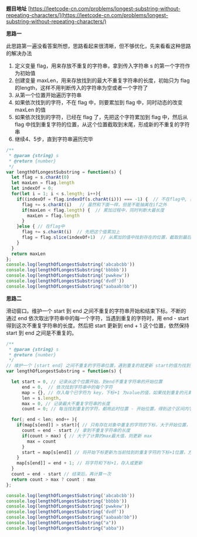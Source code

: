 **题目地址**
[https://leetcode-cn.com/problems/longest-substring-without-repeating-characters/](https://leetcode-cn.com/problems/longest-substring-without-repeating-characters/)

**思路一**

此思路第一遍没看答案所想，思路看起来很清晰，但不够优化，先来看看这种思路的解决办法

1. 定义变量 flag，用来存放不重复的字符串，拿到传入字符串 s 的第一个字符作为初始值
2. 创建变量 maxLen，用来存放找到的最大不重复字符串的长度，初始只为 flag 的length，这样不用判断传入的字符串为空或者一个字符了
3. 从第一个位置开始遍历字符串
4. 如果依次找到的字符，不在 flag 中，则要累加到 flag 中，同时动态的改变 maxLen 的值
5.  如果依次找到的字符，已经在 flag 了，先把这个字符累加到 flag 中，然后从 flag 中找到重复字符的位置，从这个位置截取到末尾，形成新的不重复的字符串
6. 继续4、5步，直到字符串遍历完毕

```javascript
/**
 * @param {string} s
 * @return {number}
 */
var lengthOfLongestSubstring = function(s) {
  let flag = s.charAt(0)
  let maxLen = flag.length
  let indexOf = 0;
  for(let i = 1; i < s.length; i++){
    if((indexOf = flag.indexOf(s.charAt(i))) === -1) {  // 不在flag中, 则继续累加
      flag += s.charAt(i)   // 虽然和下面一样，但是不能抽离在if之外
      if(maxLen < flag.length) {  // 累加过程中，同时判断大最长度
        maxLen = flag.length
      }
    }else { // 在flag中
      flag += s.charAt(i)  // 先把这个值累加上
      flag = flag.slice(indexOf+1)  // 从累加的值中找到存在的位置，截取到最后
    }
  }
  return maxLen
};
console.log(lengthOfLongestSubstring('abcabcbb'))
console.log(lengthOfLongestSubstring('bbbbb'))
console.log(lengthOfLongestSubstring('pwwkew'))
console.log(lengthOfLongestSubstring('dvdf'))
console.log(lengthOfLongestSubstring("aabaab!bb"))
```

**思路二**

滑动窗口。维护一个 start 到 end 之间不重复的字符串开始和结束下标。不断的通过 end 依次取出字符串中的每一个字符，当遇到重复的字符时，用 end - start 得到这次不重复字符串的长度。然后把 start 更新到 end + 1 这个位置，依然保持 start 到 end 之间是不重复的。

```javascript
/**
 * @param {string} s
 * @return {number}
 */
// 维护一个 [start end] 之间不重复的字符串位置，遇到重复的就更新 start的值为找到重复值的位置 + 1
var lengthOfLongestSubstring = function(s) {

  let start = 0, // 记录从这个位置开始，到end不重复字符串的开始位置
      end = 0,  // 依次找到字符串中的每个字符
      map = {}, // 存入每个已字符为 key，下标+1 为value的值，如果找到重复的元素，把这个value位置的值赋给 start
      len = s.length,
      max = 0, // 记录最大不重复字符串的长度
      count = 0; // 每当找到重复的字符，都用此时位置 - 开始位置，得到这个区间内字符串的长度

  for(; end < len; end++ ){
    if(map[s[end]] > start){ // 只有存在对象中重复的字符的下标，大于开始位置，才有效，排除靠前重复的元素
      count = end - start // 拿到不重复字符串的长度
      if(count > max) { // 大于了计算的max最大值，则更新 max
        max = count
      }
      start = map[s[end]] // 将开始下标更新为当前找到的重复字符的下标+1位置，方便下次继续计算
    }
    map[s[end]] = end + 1; // 将字符和下标+1，存入或更新
  }
  count = end - start // 结束后，再计算一次
  return count > max ? count : max
};

console.log(lengthOfLongestSubstring('abcabcbb'))
console.log(lengthOfLongestSubstring('bbbbb'))
console.log(lengthOfLongestSubstring('pwwkew'))
console.log(lengthOfLongestSubstring('dvdf'))
console.log(lengthOfLongestSubstring("aabaab!bb"))
console.log(lengthOfLongestSubstring("a"))
console.log(lengthOfLongestSubstring("abba"))
```

